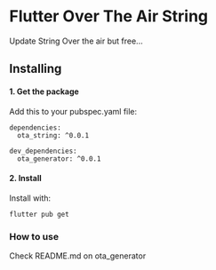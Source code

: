 # Flutter Over The Air String
Update String Over the air but free...

## Installing

#### 1. Get the package
Add this to your pubspec.yaml file:
```
dependencies:
  ota_string: ^0.0.1
  
dev_dependencies:
  ota_generator: ^0.0.1  
```

#### 2. Install
Install with:
```
flutter pub get
```

### How to use
Check README.md on ota_generator
